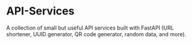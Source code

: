 # API-Services
A collection of small but useful API services built with FastAPI (URL shortener, UUID generator, QR code generator, random data, and more).

